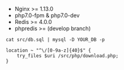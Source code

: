  * Nginx >= 1.13.0
 * php7.0-fpm & php7.0-dev
 * Redis >= 4.0.0
 * phpredis >= (develop branch)
 
```
cat src/db.sql | mysql -D YOUR_DB -p
```

```
location ~ "^\/[0-9a-z]{40}$" {
	try_files $uri /src/php/download.php;
}
```